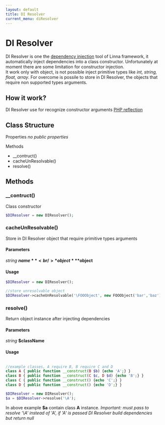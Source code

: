 ```yaml
---
layout: default
title: DI Resolver
current_menu: diResolver
---
```


# DI Resolver
DI Resolver is one the [dependency injection](https://en.wikipedia.org/wiki/Dependency_injection) tool of Linna framework, 
it automatically inject dependencies into a class constructor. Unfortunately at moment there are some limitation for constructor injection.<br />
It work only with object, is not possible inject primitive types like *int, string, float, array*. For overcome is possile to store in DI Resolver, 
the objects that require non supported types arguments.

## How it work?
DI Resolver use for recognize constructor arguments [PHP reflection](http://php.net/manual/en/book.reflection.php)

## Class Structure

Properties
*no public properties*

Methods
- __contruct()
- cacheUnResolvable()
- resolve()

## Methods

### __contruct()
Class constructor
```php
$DIResolver = new DIResolver();
```

### cacheUnResolvable()
Store in DI Resolver object that require primitive types arguments

#### Parameters
*string* **$name**<br/>
*object* **$object**<br/>

#### Usage
```php
$DIResolver = new DIResolver();

//store unresolvable object
$DIResolver->cacheUnResolvable('\FOOObject', new FOOObject('bar','baz'));
```

### resolve()
Return object instance after injecting dependencies

#### Parameters
*string* **$className**<br/>

#### Usage
```php

//example classes, A require B, B require C and D
class A { public function __construct(B $b) {echo 'A';} }
class B { public function __construct(C $c, D $d) {echo 'B';} }
class C { public function __construct() {echo 'C';} }
class D { public function __construct() {echo 'D';} }

$DIResolver = new DIResolver();
$a = $DIResolver->resolve('\A');
```
In above example **$a** contain class **A** instance.
*Important: must pass to resolve '\A' instead of 'A', if 'A' is passed DI Resolver build dependencies but return null*
